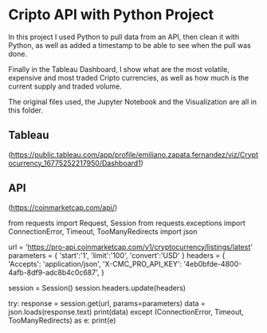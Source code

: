 
# Cripto API with Python Project

In this project I used Python to pull data from an API, then clean it with Python, as well as added a timestamp to be able to see when the pull was done. 

Finally in the Tableau Dashboard, I show what are the most volatile, expensive and most traded Cripto currencies, as well as how much is the current supply and traded volume.

The original files used, the Jupyter Notebook and the Visualization are all in this folder.


## Tableau

(https://public.tableau.com/app/profile/emiliano.zapata.fernandez/viz/Cryptocurrency_16775252217950/Dashboard1)


## API 

(https://coinmarketcap.com/api/)

from requests import Request, Session
from requests.exceptions import ConnectionError, Timeout, TooManyRedirects
import json

url = 'https://pro-api.coinmarketcap.com/v1/cryptocurrency/listings/latest'
parameters = {
  'start':'1',
  'limit':'100',
  'convert':'USD'
}
headers = {
  'Accepts': 'application/json',
  'X-CMC_PRO_API_KEY': '4eb0bfde-4800-4afb-8df9-adc8b4c0c687',
}

session = Session()
session.headers.update(headers)

try:
  response = session.get(url, params=parameters)
  data = json.loads(response.text)
  print(data)
except (ConnectionError, Timeout, TooManyRedirects) as e:
  print(e)
